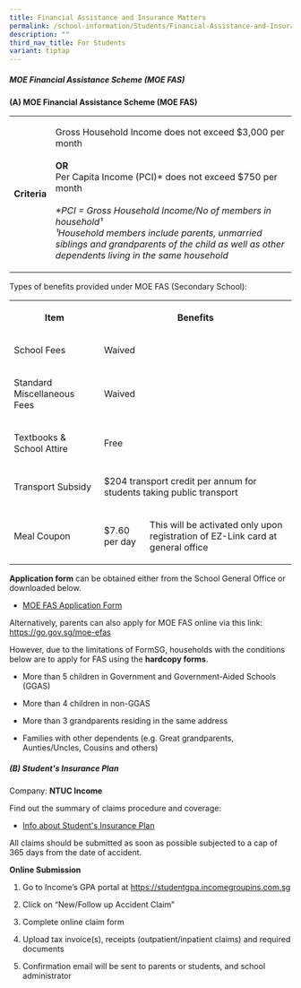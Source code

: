 ```yaml
---
title: Financial Assistance and Insurance Matters
permalink: /school-information/Students/Financial-Assistance-and-Insurance-Matters/
description: ""
third_nav_title: For Students
variant: tiptap
---
```

<h5><strong>MOE Financial Assistance Scheme (MOE FAS)</strong></h5>
<p><strong>(A) MOE Financial Assistance Scheme (MOE FAS)</strong>
</p>
<table style="minWidth: 50px">
<colgroup>
<col>
<col>
</colgroup>
<tbody>
<tr>
<td rowspan="1" colspan="1">
<p><strong>Criteria</strong>
</p>
</td>
<td rowspan="1" colspan="1">
<p>Gross Household Income does not exceed $3,000 per month
<br>
<br><strong>OR</strong>
<br>Per Capita Income (PCI)* does not exceed $750 per month
<br>
<br><em>*PCI = Gross Household Income/No of members in household¹</em>
<br><em>¹Household members include parents, unmarried siblings and grandparents of the child as well as other dependents living in the same household</em>
</p>
</td>
</tr>
</tbody>
</table>
<p>Types of benefits provided under MOE FAS (Secondary School):</p>
<table style="minWidth: 75px">
<colgroup>
<col>
<col>
<col>
</colgroup>
<tbody>
<tr>
<th rowspan="1" colspan="1">
<p><strong>Item</strong>
</p>
</th>
<th rowspan="1" colspan="2">
<p><strong>Benefits</strong>
</p>
</th>
</tr>
<tr>
<td rowspan="1" colspan="1">
<p>School Fees</p>
</td>
<td rowspan="1" colspan="2">
<p>Waived</p>
</td>
</tr>
<tr>
<td rowspan="1" colspan="1">
<p>Standard Miscellaneous Fees</p>
</td>
<td rowspan="1" colspan="2">
<p>Waived</p>
</td>
</tr>
<tr>
<td rowspan="1" colspan="1">
<p>Textbooks &amp; School Attire</p>
</td>
<td rowspan="1" colspan="2">
<p>Free</p>
</td>
</tr>
<tr>
<td rowspan="1" colspan="1">
<p>Transport Subsidy</p>
</td>
<td rowspan="1" colspan="2">
<p>$204 transport credit per annum for students taking public transport</p>
</td>
</tr>
<tr>
<td rowspan="1" colspan="1">
<p>Meal Coupon</p>
</td>
<td rowspan="1" colspan="1">
<p>$7.60 per day</p>
</td>
<td rowspan="1" colspan="1">
<p>This will be activated only upon registration of EZ-Link card at general
office</p>
</td>
</tr>
</tbody>
</table>
<p><strong>Application form</strong>&nbsp;can be obtained either from the
School General Office or downloaded below.</p>
<ul data-tight="true" class="tight">
<li>
<p><a href="/files/MOE_FAS_Application_Form.pdf" rel="noopener nofollow" target="_blank">MOE FAS Application Form</a>
</p>
</li>
</ul>
<p>Alternatively, parents can also apply for MOE FAS online via this link:&nbsp;
<a href="https://go.gov.sg/moe-efas" rel="noopener noreferrer nofollow" target="_blank">https://go.gov.sg/moe-efas</a>
</p>
<p>However, due to the limitations of FormSG, households with the conditions
below are to apply for FAS using the&nbsp;<strong>hardcopy forms</strong>.</p>
<ul data-tight="true" class="tight">
<li>
<p>More than 5 children in Government and Government-Aided Schools (GGAS)</p>
</li>
<li>
<p>More than 4 children in non-GGAS</p>
</li>
<li>
<p>More than 3 grandparents residing in the same address</p>
</li>
<li>
<p>Families with other dependents (e.g. Great grandparents, Aunties/Uncles,
Cousins and others)</p>
</li>
</ul>
<h5><strong>(B) Student's Insurance Plan</strong></h5>
<p>Company:&nbsp;<strong>NTUC Income</strong>
</p>
<p>Find out the summary of claims procedure and coverage:</p>
<ul data-tight="true" class="tight">
<li>
<p><a href="/files/Product_Fact_Sheet__Year_2025_.pdf" rel="noopener nofollow" target="_blank">Info about Student's Insurance Plan</a>
</p>
</li>
</ul>
<p>All claims should be submitted as soon as possible subjected to a cap
of 365 days from the date of accident.</p>
<p><strong>Online Submission</strong>
</p>
<ol data-tight="true" class="tight">
<li>
<p>Go to Income’s GPA portal at&nbsp;<a href="https://studentgpa.incomegroupins.com.sg" rel="noopener noreferrer nofollow" target="_blank">https://studentgpa.incomegroupins.com.sg</a>
</p>
</li>
<li>
<p>Click on “New/Follow up Accident Claim”</p>
</li>
<li>
<p>Complete online claim form</p>
</li>
<li>
<p>Upload tax invoice(s), receipts (outpatient/inpatient claims) and required
documents</p>
</li>
<li>
<p>Confirmation email will be sent to parents or students, and school administrator</p>
</li>
</ol>
<p></p>